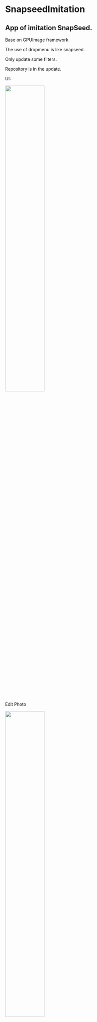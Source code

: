 # SnapseedImitation
## App of imitation SnapSeed.
Base on GPUImage framework.

The use of dropmenu is like snapseed.

Only update some filters.

Repository is in the update.

UI:
 
<img src="http://p1.bpimg.com/567571/f1e3172f0464087d.png" width = "50%"/>

Edit Photo

<img src="http://i1.piimg.com/567571/084d868762e89302.png" width = "50%"/>

Gaussian Blur filter:

<img src="http://p1.bpimg.com/567571/873abae03f6b9d44.png" width = "30%"/>

Old photo filter:

<img src="http://p1.bpimg.com/567571/7371f08323ea477d.png" width = "30%"/>

## 附上个人整理的学习文档
# 打造自己美图软件：仿制Snapseed
######

###### 作者：葛佳欣  

###### 
### 前言
##### &emsp;&emsp;对于iOS开发者而言，想要打造一款美图App，最佳首选的开源框架莫过于GPUImage。它内嵌了上百种图像滤镜，能够满足市面上的一切美颜开发方案。同时也具备了实时美颜的功能。通过这样强大的开源框架，我们可以在其上层开发属于我们自己的美图应用。SnapseedImitation 是以Snapseed为原型，利用GPUImage框架开发的图像处理软件，目前仍在持续更新中，欢迎交流。联系QQ：455587429；WeChat：13559194285
###### SnapseedImitation 
###### Github地址：https://github.com/filelife/SnapseedImitation.git
##

### 0.拉取GPUImage源码
###### &emsp;&emsp;Checkout From Github:https://github.com/BradLarson/GPUImage.git
##
### 1. 准备需要的头文件
###### &emsp;&emsp;  这步骤比较简单，将需要的头文件从GPUImage的工程目录中提取出来即可。
##
### 2. 准备支持多种框架的.a文件

#### 2.1 静态库编方法：
###### &emsp;&emsp;官方文档：If you don't want to include the project as a dependency in your application's Xcode project, you can build a universal static library for the iOS Simulator or device. To do this, run build.sh at the command line. The resulting library and header files will be located at build/Release-iphone. You may also change the version of the iOS SDK by changing the IOSSDK_VER variable in build.sh (all available versions can be found using xcodebuild -showsdks).
###### 

#### 2.2 实际操作：

##### 2.2.1 选择工程 
###### &emsp;&emsp;如果官方文档提供的build.sh文件报错，我们也可选择使用工程进行静态库编译。仅需要开发iOS app，则选择GPUImage.xcode 进行编译即可。
 
###### ![](http://p1.bqimg.com/567571/cf499291b548c6fb.png)
###### &emsp;&emsp;编译后，每次编译产出的静态库仅支持一种框架。用iphone7模拟器编译出来的静态库在iphone5模拟器下就会报错（如下图）：
###### ![](http://p1.bqimg.com/567571/1ce09f5861d05bd2.png)
###### &emsp;&emsp;为了解决这个问题，我们需要编译多种框架的静态库，并将其合并成一个最终静态库，以保证未来在模拟器或是真机调试过程中都能正常编译。
##### 2.2.2 编译 
###### &emsp;&emsp;选定编译的target，Build。
###### ![](http://p1.bpimg.com/567571/f267b61f0f341ff0.png)
 
##### 2.2.3 查看静态库支持框架类型
###### &emsp;&emsp;编译后，在GPUImage的根目录下：build->Debug-iphonesimulator->libGPUImage.a  此时通过命令: 
        lipo -info libGPUImage.a  
###### 查看该静态库所支持的框架类型。如下图，通过iphone7模拟器编译出来的静态库，支持x86_64框架。
###### ![](http://i1.piimg.com/567571/3ea4173bd7457535.png)
###### 
###### &emsp;&emsp;注：选择模拟器时注意，通过iphone7等较新的模拟器编译出来的框架是不支持==i386==的，仅支持==x86_64==，在后续开发中会编译报错，需要使用iphone5模拟器进行编译，才能产出architecture为i386的静态库。
###### ![](http://p1.bpimg.com/567571/64fdac2393b63ce1.png)
##### 2.2.4 合并静态库
###### &emsp;&emsp;对上面两种模拟器，iphone7和iphone5编译出来的产物重新命名，然后在同一级目录下使用：
        lipo -create libGPUImagei386.a libGPUImagex86_64.a -output libGPUImageMerge.a
        
![](http://p1.bqimg.com/567571/3bee767e4d6bcf9a.png)
###### &emsp;&emsp;完成这一步后，我们便可以对我们所需要的静态库进行合并。如果期望支持真机环境，则需要支持：==armv7 i386 x86_64 arm64==
##

### 3. 创建自己的GPUImage  Demo工程
#### 3.1 导入静态库及头文件
###### &emsp;&emsp;创建一个简单的iOS应用工程后，我们将头文件和静态库.a 文件拉入工程中。
###### &emsp;&emsp;在Target的Bulid Phases Link Binary With Libraries中
![](http://i1.piimg.com/567571/274fa0bd2ad54458.png)
###### &emsp;&emsp;improt 导入GPUImage.h后编译即可。
![](http://i1.piimg.com/567571/15c096ddb7f9cf19.png)

## 

### 4.GPUImage
#### 4.1 GPUImage简单上手
###### 通过GPUImagePicture获取待编辑图像，再经过GPUImageFilter渲染后产出一帧frame，经由消息管道通知后，便可在GPUImageView显示编辑后的图片，或者我们可以通过GPUImageFilter直接导出渲染后的UIImage。
```
graph LR
GPUImageInput-->GPUImageFilter;
GPUImageFilter-->GPUImageOutput;
```
###### 以拉升变形滤镜为例：

    //@拉升变形镜滤镜
    //创造输入源
    GPUImagePicture * gpupicture = [[GPUImagePicture alloc]initWithImage:[UIImage imageNamed:@"Duck.jpg"]];
    //创建滤镜
    PUImageStretchDistortionFilter * stretchDistortionFilter = [GPUImageStretchDistortionFilter new];
    //为滤镜赋值
    stretchDistortionFilter.center = CGPointMake(0.2, 0.2);
    //将输入源和滤镜绑定
    [gpupicture addTarget:stretchDistortionFilter];
    //为原图附上滤镜效果
    [gpupicture processImage];
    //滤镜收到原图产生的一个frame，并将它作为自己的当前图像缓存
    [stretchDistortionFilter useNextFrameForImageCapture];
    //通过滤镜，获取当前的图像。
    UIImage *image = [stretchDistortionFilter imageFromCurrentFramebuffer];
###### 图像拉升变形前后对比 :
![](http://i1.piimg.com/567571/09cbdd9243e6da17.png)

#### 4.2 复合滤镜
###### 开发过程中，必然会有多种滤镜复合的需求，例如一个可以变化亮度、对比度、曝光的图像调节程序。但是依照上一个示例，我们每添加一种滤镜，便会代替之前的滤镜效果。如果每次处理的都是上一次的filter导出的UIImage图片的话，又会导致无法恢复到原图样子，导致失真。（可参考在绘画板中，把图片缩小到最小，再放大，图片变成为了一个像素块。）

###### 这时候，我们需要一个很好用的类：==GPUImageFilterPipeline==
###### GPUImageFilterPipeline可以将多个滤镜进行复合，并且在多次处理后，仍然能够恢复成为原图不失真。

###### 仍然以拉升变形和卡通描边效果为例 ：

    //获取原图
    GPUImagePicture * gpupicture = [[GPUImagePicture alloc]initWithImage:[UIImage imageNamed:@"Duck.jpg"]];
    //输出图像的View
    GPUImageView * gpuimageView = [[GPUImageView alloc]initWithFrame:CGRectMake(0, 60, 320, 320)];
    [self.view addSubview:gpuimageView];
    //卡通描边滤镜
    GPUImageToonFilter * toonFilter = [GPUImageToonFilter new];
    toonFilter.threshold = 0.1;
    //拉升变形滤镜
    GPUImageStretchDistortionFilter * stretchDistortionFilter = [GPUImageStretchDistortionFilter new];
    stretchDistortionFilter.center = CGPointMake(0.5, 0.5);
    //将滤镜组成数组
    NSArray * filters = @[toonFilter,stretchDistortionFilter];
    //通过pipline，将输入源，输出，滤镜，三方绑定
    GPUImageFilterPipeline * pipLine = [[GPUImageFilterPipeline alloc]initWithOrderedFilters:filters input:self.gpupicture output:self.gpuimageView];
    //绘制产出最终带有复合滤镜的图像。
    [self.gpupicture processImage];
    //获取产出的UIImage图像
    //此时调用useNextFrameForImageCapture的可以是任一在数组中的Filter。
    [stretchDistortionFilter useNextFrameForImageCapture];
    UIImage * image = [self.pipLine currentFilteredFrame];

![](http://i1.piimg.com/567571/679834edceb5cc12.png)
###### 
#### 4.3 复合滤镜的应用
###### 基于GPUImage框架，我为其添加了一套了Snapseed的UI，通过手势识别方案对图像滤镜进行调节拖控。
![](http://i1.piimg.com/567571/084d868762e89302.png)
## 
